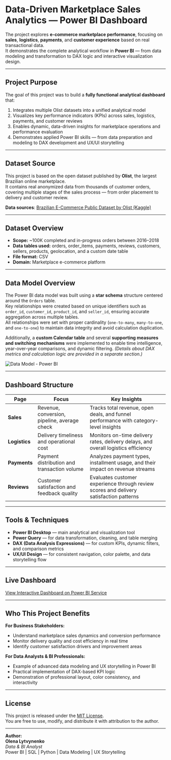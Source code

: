 # Data-Driven Marketplace Sales Analytics — Power BI Dashboard

The project explores **e-commerce marketplace performance**, focusing on **sales**, **logistics**, **payments**, and **customer experience** based on real transactional data.  
It demonstrates the complete analytical workflow in **Power BI** — from data modeling and transformation to DAX logic and interactive visualization design.

---

## Project Purpose

The goal of this project was to build a **fully functional analytical dashboard** that:
1. Integrates multiple Olist datasets into a unified analytical model  
2. Visualizes key performance indicators (KPIs) across sales, logistics, payments, and customer reviews  
3. Enables dynamic, data-driven insights for marketplace operations and performance evaluation  
4. Demonstrates applied Power BI skills — from data preparation and modeling to DAX development and UX/UI storytelling   

---

## Dataset Source

This project is based on the open dataset published by **Olist**, the largest Brazilian online marketplace.  
It contains real anonymized data from thousands of customer orders, covering multiple stages of the sales process — from order placement to delivery and customer review.

**Data sources**: [Brazilian E-Commerce Public Dataset by Olist (Kaggle)](https://www.kaggle.com/datasets/olistbr/brazilian-ecommerce)

---

## Dataset Overview

- **Scope:** ~100K completed and in-progress orders between 2016–2018  
- **Data tables used:** orders, order_items, payments, reviews, customers, sellers, products, geolocation, and a custom date table  
- **File format:** CSV  
- **Domain:** Marketplace e-commerce platform  

---

## Data Model Overview

The Power BI data model was built using a **star schema** structure centered around the `Orders` table.  
Key relationships were created based on unique identifiers such as `order_id`, `customer_id`, `product_id`, and `seller_id`, ensuring accurate aggregation across multiple tables.  
All relationships were set with proper cardinality (`one-to-many`, `many-to-one`, and `one-to-one`) to maintain data integrity and avoid calculation duplication.  

Additionally, a **custom Calendar table** and several **supporting measures and switching mechanisms** were implemented to enable time intelligence, year-over-year comparisons, and dynamic filtering.  *(Details about DAX metrics and calculation logic are provided in a separate section.)*

![Data Model - Power BI](assets/data_model.png)

---

## Dashboard Structure

| Page | Focus | Key Insights |
|------|--------|--------------|
| **Sales** | Revenue, conversion, pipeline, average check | Tracks total revenue, open deals, and funnel performance with category-level insights |
| **Logistics** | Delivery timeliness and operational cost | Monitors on-time delivery rates, delivery delays, and overall logistics efficiency |
| **Payments** | Payment distribution and transaction volume | Analyzes payment types, installment usage, and their impact on revenue streams |
| **Reviews** | Customer satisfaction and feedback quality | Evaluates customer experience through review scores and delivery satisfaction patterns |

---

## Tools & Techniques

- **Power BI Desktop** — main analytical and visualization tool  
- **Power Query** — for data transformation, cleaning, and table merging  
- **DAX (Data Analysis Expressions)** — for custom KPIs, dynamic filters, and comparison metrics  
- **UX/UI Design** — for consistent navigation, color palette, and data storytelling flow  

---

## Live Dashboard

[View Interactive Dashboard on Power BI Service](https://app.powerbi.com/view?r=eyJrIjoiNjRjMTc4N2YtY2ZmYS00ZjBhLTlhN2ItY2FkMjAwNzdmZjBkIiwidCI6ImRmODY3OWNkLWE4MGUtNDVkOC05OWFjLWM4M2VkN2ZmOTVhMCJ9&pageName=28666b125641e7adaacd)  

---

## Who This Project Benefits

**For Business Stakeholders:**  
- Understand marketplace sales dynamics and conversion performance  
- Monitor delivery quality and cost efficiency in real time  
- Identify customer satisfaction drivers and improvement areas  

**For Data Analysts & BI Professionals:**  
- Example of advanced data modeling and UX storytelling in Power BI  
- Practical implementation of DAX-based KPI logic  
- Demonstration of professional layout, color consistency, and interactivity  

---

## License

This project is released under the [MIT License](LICENSE).  
You are free to use, modify, and distribute it with attribution to the author.

---

**Author:**  
**Olena Lytvynenko**  
_Data & BI Analyst_  
Power BI | SQL | Python | Data Modeling | UX Storytelling
